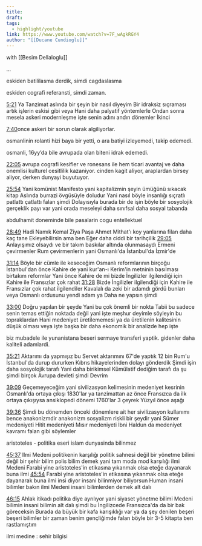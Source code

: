 ```yaml
---
title: 
draft: 
tags:
  - highlight/youtube
link: https://www.youtube.com/watch?v=7F_wAgkRGY4
author: "[[Ducane Cundioglu]]"
---
```

with [[Besim Dellaloglu]]

...

eskiden batililasma derdik, simdi cagdaslasma

eskiden cografi referansti, simdi zaman.

[5:21](https://www.youtube.com/watch?v=7F_wAgkRGY4&t=321s&type=snipo) Ya Tanzimat aslında bir şeyin bir nasıl diyeyim Bir idraksiz sıçraması artık işlerin eskisi gibi veya Hani daha palyatif yöntemlerle Ondan sonra mesela askeri modernleşme işte senin adını andın dönemler İkinci

[7:40](https://www.youtube.com/watch?v=7F_wAgkRGY4&t=461s&type=snipo)once askeri bir sorun olarak algiliyorlar.

osmanlinin rolanti hizi baya bir yetti, o ara batiyi izleyemedi, takip edemedi.

osmanli, 16yy’da bile avrupada olan biteni idrak edemedi.

[22:05](https://www.youtube.com/watch?v=7F_wAgkRGY4&t=1325s&type=snipo) avrupa cografi kesifler ve ronesans ile hem ticari avantaj ve daha onemlisi kulturel cesitlilik kazaniyor. cinden kagit aliyor, araplardan birsey aliyor, derken dunyayi buyutuyor.

[25:54](https://www.youtube.com/watch?v=7F_wAgkRGY4&t=1554s&type=snipo) Yani komünist Manifesto yani kapitalizmin şeyin ümüğünü sıkacak kitap Aslında burrazi övgüsüyle doludur Yani nasıl böyle insanlığı sıçratlı patlattı çatlattı falan şimdi Dolayısıyla burada bir de işin böyle bir sosyolojik gerçeklik payı var yani orada meseleyi daha sınıfsal daha sosyal tabanda

abdulhamit doneminde bile pasalarin cogu entellektuel

[28:49](https://www.youtube.com/watch?v=7F_wAgkRGY4&t=1729s&type=snipo) Hadi Namık Kemal Ziya Paşa Ahmet Mithat'ı koy yanlarına filan daha kaç tane Ekleyebilirsin ama ben Eğer daha ciddi bir tarihçilik [29:05](https://www.youtube.com/watch?v=7F_wAgkRGY4&t=1745s&type=snipo) Anlayışımız olsaydı ve bir takım baskılar altında olunmasaydı Ermeni çevirmenler Rum çevirmenlerin yani Osmanlı'da İstanbul'da İzmir'de

[31:14](https://www.youtube.com/watch?v=7F_wAgkRGY4&t=1875s&type=snipo) Böyle bir cümle ile keseceğim Osmanlı reformlarının birçoğu İstanbul'dan önce Kahire de yani kur'an-ı Kerim'in metninin basılması birtakım reformlar Yani önce Kahire de mi bizde İngilizler ilgilendiği için Kahire ile Fransızlar çok rahat [31:28](https://www.youtube.com/watch?v=7F_wAgkRGY4&t=1889s&type=snipo) Bizde İngilizler ilgilendiği için Kahire ile Fransızlar çok rahat ilgilendiler Kavalalı da zeki bir adamdı gördü bunları veya Osmanlı ordusunu yendi adam ya Daha ne yapsın şimdi

[33:00](https://www.youtube.com/watch?v=7F_wAgkRGY4&t=1981s&type=snipo) Doğru yapılan bir şeyde Yani bu çok önemli bir nokta Tabii bu sadece senin temas ettiğin noktada değil yani işte meşhur deyimle söyleyin bu topraklardan Hani medeniyet üretilememesi ya da üretilenin kalitesinin düşük olması veya işte başka bir daha ekonomik bir analizde hep işte

biz mubadele ile yunanistana beseri sermaye transferi yaptik. gidenler daha kaliteli adamlardi.

[35:21](https://www.youtube.com/watch?v=7F_wAgkRGY4&t=2122s&type=snipo) Aktarımı da yapmışız bu Servet aktarımını 67'de yaptık 12 bin Rum'u İstanbul'da durup dururken Kıbrıs hikayelerinden dolayı gönderdik Şimdi işin daha sosyolojik tarafı Yani daha birikimsel Kümülatif dediğim tarafı da şu şimdi birçok Avrupa devleti şimdi Devrim

[39:09](https://www.youtube.com/watch?v=7F_wAgkRGY4&t=2350s&type=snipo) Geçemeyeceğim yani sivilizasyon kelimesinin medeniyet kesrinin Osmanlı'da ortaya çıkışı 1830'lar ya tanzimattan az önce Fransızca da ilk ortaya çıkışıysa ansiklopedi dönemi 1760'lar 3 çeyrek Yüzyıl önce aşağı

[39:36](https://www.youtube.com/watch?v=7F_wAgkRGY4&t=2376s&type=snipo) Şimdi bu dönemden önceki dönemlere ait her sivilizasyon kullanımı bence anakonizmdir anakonizm sosyalizm riskli bir şeydir yani Sümer medeniyeti Hitit medeniyeti Mısır medeniyeti İbni Haldun da medeniyet kavramı falan gibi söylemler

aristoteles - politika eseri islam dunyasinda bilinmez

[45:37](https://www.youtube.com/watch?v=7F_wAgkRGY4&t=2738s&type=snipo) Ilmi Medeni politikenin karşılığı politik sahnesi değil bir yönetme bilimi değil bir şehir bilim polis bilim demek yani tam moda mod karşılığı ilmi Medeni Farabi yine aristoteles'in etikasına yıkanmak olsa eteğe dayanarak buna ilmi [45:54](https://www.youtube.com/watch?v=7F_wAgkRGY4&t=2755s&type=snipo) Farabi yine aristoteles'in etikasına yıkanmak olsa eteğe dayanarak buna ilmi insi diyor insani bilinmiyor biliyorsun Human insani bilimler bakın ilmi Medeni insani bilimlerden demek alt dalı

[46:15](https://www.youtube.com/watch?v=7F_wAgkRGY4&t=2776s&type=snipo) Ahlak itikadı politika diye ayrılıyor yani siyaset yönetme bilimi Medeni bilimin insani bilimin alt dalı şimdi bu İngilizcede Fransızca'da da bir bak göreceksin Burada da büyük bir kafa karışıklığı var ya da şey denilen beşeri beşeri bilimler bir zaman benim gençliğimde falan böyle bir 3-5 kitapta ben rastlamıştım

ilmi medine : sehir bilgisi